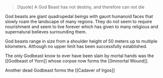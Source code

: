 >[!quote]
> A God Beast has not destiny, and therefore can not die

God beasts are giant quadrupedal beings with gaunt humanoid faces that slowly roam the landscape of many regions. They do not seem to require nourishment and seem to live forever which has given to many religious and supernatural believes surrounding them.

God beasts range in size from a shoulder height of 50 meters up to multiple kilometers. Although no upper limit has been successfully established.

The only Godbeast know to ever have been slain by mortal hands was the [[Godbeast of Yorn]] whose corpse now forms the [[Immortal Wound]].

Another dead Godbeast forms the [[Cadaver of Irgos]]